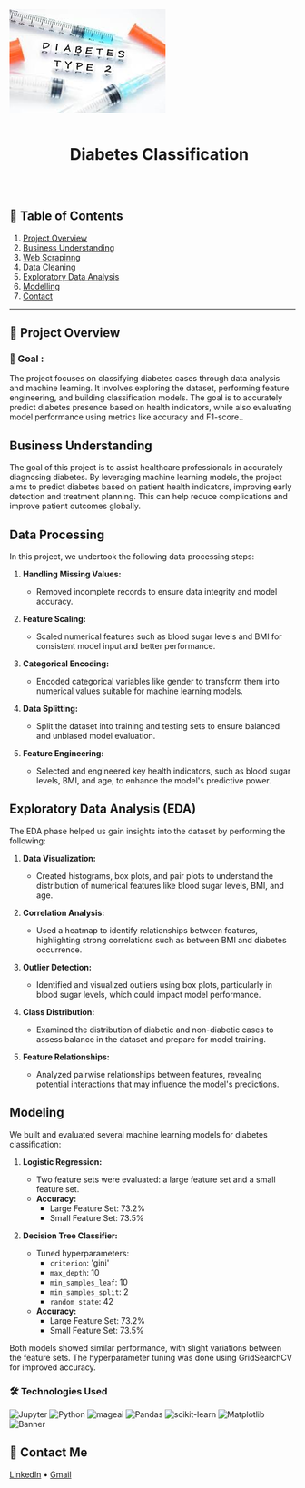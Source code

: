 ![Glassdoor](Utils/dia.jpeg)
<div align="center">

  <div id="user-content-toc">
    <ul>
      <summary><h1 style="display: inline-block;">Diabetes Classification</h1></summary>
    </ul>
  </div>

</div>
<br>

## 📝 Table of Contents

1. [ Project Overview ](#introduction)
2. [ Business Understanding ](#arch)
3. [ Web Scrapinng ](#webscraping)
4. [ Data Cleaning](#dataedamodel)
5. [ Exploratory Data Analysis ](#installation)
6. [ Modelling ](#refs)
7. [ Contact ](#contact)
<hr>


<a name="introduction"></a>
## 🔬 Project Overview

### 🎯 Goal :

The project focuses on classifying diabetes cases through data analysis and machine learning. It involves exploring the dataset, performing feature engineering, and building classification models. The goal is to accurately predict diabetes presence based on health indicators, while also evaluating model performance using metrics like accuracy and F1-score..

## Business Understanding
The goal of this project is to assist healthcare professionals in accurately diagnosing diabetes. By leveraging machine learning models, the project aims to predict diabetes based on patient health indicators, improving early detection and treatment planning. This can help reduce complications and improve patient outcomes globally.

## Data Processing

In this project, we undertook the following data processing steps:

1. **Handling Missing Values:**  
   - Removed incomplete records to ensure data integrity and model accuracy.

2. **Feature Scaling:**  
   - Scaled numerical features such as blood sugar levels and BMI for consistent model input and better performance.

3. **Categorical Encoding:**  
   - Encoded categorical variables like gender to transform them into numerical values suitable for machine learning models.

4. **Data Splitting:**  
   - Split the dataset into training and testing sets to ensure balanced and unbiased model evaluation.

5. **Feature Engineering:**  
   - Selected and engineered key health indicators, such as blood sugar levels, BMI, and age, to enhance the model's predictive power.


## Exploratory Data Analysis (EDA)

The EDA phase helped us gain insights into the dataset by performing the following:

1. **Data Visualization:**
   - Created histograms, box plots, and pair plots to understand the distribution of numerical features like blood sugar levels, BMI, and age.

2. **Correlation Analysis:**
   - Used a heatmap to identify relationships between features, highlighting strong correlations such as between BMI and diabetes occurrence.

3. **Outlier Detection:**
   - Identified and visualized outliers using box plots, particularly in blood sugar levels, which could impact model performance.

4. **Class Distribution:**
   - Examined the distribution of diabetic and non-diabetic cases to assess balance in the dataset and prepare for model training.

5. **Feature Relationships:**
   - Analyzed pairwise relationships between features, revealing potential interactions that may influence the model's predictions.


## Modeling

We built and evaluated several machine learning models for diabetes classification:

1. **Logistic Regression:**
   - Two feature sets were evaluated: a large feature set and a small feature set.
   - **Accuracy:**
     - Large Feature Set: 73.2%
     - Small Feature Set: 73.5%

2. **Decision Tree Classifier:**
   - Tuned hyperparameters: 
     - `criterion`: 'gini'
     - `max_depth`: 10
     - `min_samples_leaf`: 10
     - `min_samples_split`: 2
     - `random_state`: 42
   - **Accuracy:**
     - Large Feature Set: 73.2%
     - Small Feature Set: 73.5%

Both models showed similar performance, with slight variations between the feature sets. The hyperparameter tuning was done using GridSearchCV for improved accuracy.



### 🛠️ Technologies Used

![Jupyter](https://img.shields.io/badge/Made%20with-Jupyter-orange?style=for-the-badge&logo=Jupyter)
![Python](https://img.shields.io/badge/python-3670A0?style=for-the-badge&logo=python&logoColor=ffdd54)
<img src="https://user-images.githubusercontent.com/66017329/236063928-77e42e58-26aa-425f-88eb-1b46fa76fd8c.png" alt="mageai" width="70">
![Pandas](https://img.shields.io/badge/pandas-%23150458.svg?style=for-the-badge&logo=pandas&logoColor=white)
![scikit-learn](https://img.shields.io/badge/scikit--learn-%23F7931E.svg?style=for-the-badge&logo=scikit-learn&logoColor=white)
![Matplotlib](https://img.shields.io/badge/Matplotlib-%23ffffff.svg?style=for-the-badge&logo=Matplotlib&logoColor=black)
<img src="https://user-images.githubusercontent.com/66017329/223900076-e1d5c1e5-7c4d-4b73-84e7-ae7d66149bc6.png" alt="Banner" width="100">


<a name="contact"></a>
## 📨 Contact Me

[LinkedIn](https://www.linkedin.com/in/omar-mustaf-b796642b9/) •
[Gmail](cumarmustaf0757@gmail.com)